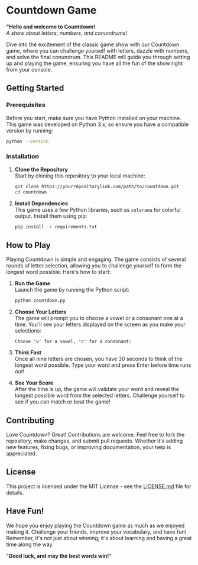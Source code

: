 # Countdown Game

**"Hello and welcome to Countdown!**  
*A show about letters, numbers, and conundrums!*

Dive into the excitement of the classic game show with our Countdown game, where you can challenge yourself with letters, dazzle with numbers, and solve the final conundrum. This README will guide you through setting up and playing the game, ensuring you have all the fun of the show right from your console.

## Getting Started

### Prerequisites

Before you start, make sure you have Python installed on your machine. This game was developed on Python 3.x, so ensure you have a compatible version by running:

```bash
python --version
```

### Installation

1. **Clone the Repository**  
   Start by cloning this repository to your local machine:

   ```bash
   git clone https://yourrepositorylink.com/path/to/countdown.git
   cd countdown
   ```

2. **Install Dependencies**  
   This game uses a few Python libraries, such as `colorama` for colorful output. Install them using pip:

   ```bash
   pip install -r requirements.txt
   ```

## How to Play

Playing Countdown is simple and engaging. The game consists of several rounds of letter selection, allowing you to challenge yourself to form the longest word possible. Here's how to start:

1. **Run the Game**  
   Launch the game by running the Python script:

   ```bash
   python countdown.py
   ```

2. **Choose Your Letters**  
   The game will prompt you to choose a vowel or a consonant one at a time. You'll see your letters displayed on the screen as you make your selections:

   ```
   Choose 'v' for a vowel, 'c' for a consonant: 
   ```

3. **Think Fast**  
   Once all nine letters are chosen, you have 30 seconds to think of the longest word possible. Type your word and press Enter before time runs out!

4. **See Your Score**  
   After the time is up, the game will validate your word and reveal the longest possible word from the selected letters. Challenge yourself to see if you can match or beat the game!

## Contributing

Love Countdown? Great! Contributions are welcome. Feel free to fork the repository, make changes, and submit pull requests. Whether it's adding new features, fixing bugs, or improving documentation, your help is appreciated.

## License

This project is licensed under the MIT License - see the [LICENSE.md](LICENSE.md) file for details.

## Have Fun!

We hope you enjoy playing the Countdown game as much as we enjoyed making it. Challenge your friends, improve your vocabulary, and have fun! Remember, it's not just about winning; it's about learning and having a great time along the way.

"**Good luck, and may the best words win!**"